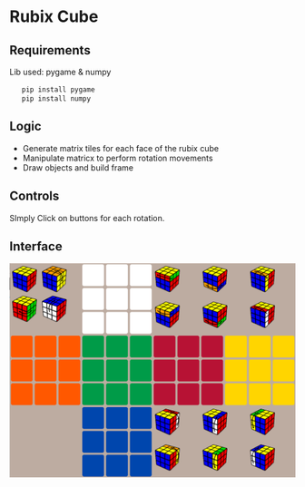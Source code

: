 # Rubix Cube
## Requirements
Lib used: pygame & numpy
```
   pip install pygame
   pip install numpy
```
## Logic
- Generate matrix tiles for each face of the rubix cube
- Manipulate matricx to perform rotation movements
- Draw objects and build frame

## Controls
SImply Click on buttons for each rotation.

## Interface
![](demo.png)